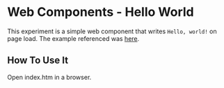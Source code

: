 # Web Components - Hello World

This experiment is a simple web component that writes `Hello, world!` on page load.
The example referenced was [here](https://jonathanmh.com/p/web-components-101-hello-world/).

## How To Use It

Open index.htm in a browser.
